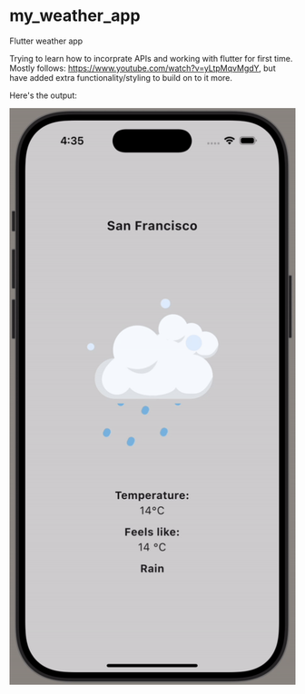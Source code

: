 # my_weather_app
 Flutter weather app

 Trying to learn how to incorprate APIs and working with flutter for first time.
 Mostly follows: https://www.youtube.com/watch?v=yLtpMqvMgdY, but have added extra functionality/styling to build on to it more.

 Here's the output:
 
 ![Demo GIF](assets/weatherApp.gif)
